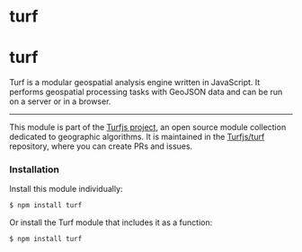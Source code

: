 # turf

# turf

Turf is a modular geospatial analysis engine written in JavaScript. It performs geospatial
processing tasks with GeoJSON data and can be run on a server or in a browser.

---

This module is part of the [Turfjs project](http://turfjs.org/), an open source
module collection dedicated to geographic algorithms. It is maintained in the
[Turfjs/turf](https://github.com/Turfjs/turf) repository, where you can create
PRs and issues.

### Installation

Install this module individually:

```sh
$ npm install turf
```

Or install the Turf module that includes it as a function:

```sh
$ npm install turf
```
